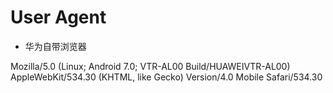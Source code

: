# User Agent

- 华为自带浏览器

Mozilla/5.0 (Linux; Android 7.0; VTR-AL00 Build/HUAWEIVTR-AL00) AppleWebKit/534.30 (KHTML, like Gecko) Version/4.0 Mobile Safari/534.30

